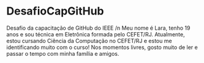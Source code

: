 # DesafioCapGitHub
Desafio da capacitação de GitHub do IEEE /n
Meu nome é Lara, tenho 19 anos e sou técnica em Eletrônica formada pelo CEFET/RJ.
Atualmente, estou cursando Ciência da Computação no CEFET/RJ e estou me identificando muito com o curso!
Nos momentos livres, gosto muito de ler e passar o tempo com minha família e amigos.

